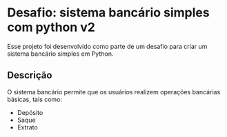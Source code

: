 # Desafio: sistema bancário simples com python v2

Esse projeto foi desenvolvido como parte de um desafio para criar um sistema bancário simples em Python.

## Descrição

O sistema bancário permite que os usuários realizem operações bancárias básicas, tais como:
- Depósito
- Saque
- Extrato
